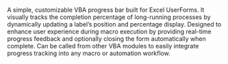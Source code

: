 A simple, customizable VBA progress bar built for Excel UserForms. It visually tracks the completion percentage of long-running processes by dynamically updating a label’s position and percentage display. Designed to enhance user experience during macro execution by providing real-time progress feedback and optionally closing the form automatically when complete.
Can be called from other VBA modules to easily integrate progress tracking into any macro or automation workflow.
